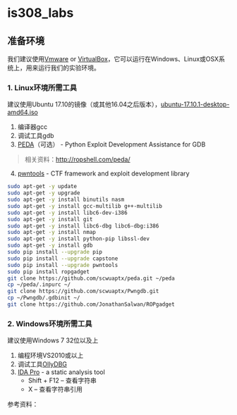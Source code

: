 # is308_labs

## 准备环境

我们建议使用[Vmware](https://www.vmware.com/ch.html) or [VirtualBox](https://www.virtualbox.org/)，它可以运行在Windows、Linux或OSX系统上，用来运行我们的实验环境。

### 1. Linux环境所需工具

建议使用Ubuntu 17.10的镜像（或其他16.04之后版本），[ubuntu-17.10.1-desktop-amd64.iso](http://ftp.sjtu.edu.cn/ubuntu-cd/17.10.1/ubuntu-17.10.1-desktop-amd64.iso)

1. 编译器gcc
2. 调试工具gdb
3. [PEDA](https://github.com/longld/peda)（可选） - Python Exploit Development Assistance for GDB
> 相关资料：http://ropshell.com/peda/
4. [pwntools](https://github.com/Gallopsled/pwntools) - CTF framework and exploit development library

```sh
sudo apt-get -y update
sudo apt-get -y upgrade
sudo apt-get -y install binutils nasm
sudo apt-get -y install gcc-multilib g++-multilib
sudo apt-get -y install libc6-dev-i386
sudo apt-get -y install git
sudo apt-get -y install libc6-dbg libc6-dbg:i386
sudo apt-get -y install nmap
sudo apt-get -y install python-pip libssl-dev
sudo apt-get -y install gdb
sudo pip install --upgrade pip
sudo pip install --upgrade capstone
sudo pip install --upgrade pwntools
sudo pip install ropgadget
git clone https://github.com/scwuaptx/peda.git ~/peda 
cp ~/peda/.inpurc ~/
git clone https://github.com/scwuaptx/Pwngdb.git
cp ~/Pwngdb/.gdbinit ~/
git clone https://github.com/JonathanSalwan/ROPgadget
```

### 2. Windows环境所需工具

建议使用Windows 7 32位以及上
1. 编程环境VS2010或以上
2. 调试工具[OllyDBG](http://www.ollydbg.de/odbg201.zip)
3. [IDA Pro](https://www.hex-rays.com/products/ida/support/download_freeware.shtml) - a static analysis tool
    * Shift + F12 – 查看字符串
    * X – 查看字符串引用

参考资料：






